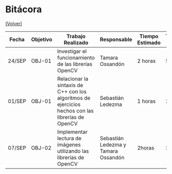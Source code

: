 # Bitácora

[(Volver)](../README.md)

| Fecha  | Objetivo  | Trabajo Realizado | Responsable | Tiempo Estimado | Tiempo Real |
|--------|-----------|-------------------|-------------|-----------------|-------------|
| 24/SEP | OBJ-01    | Investigar el funcionamiento de las librerías OpenCV| Tamara Ossandón     | 2 horas    | 5 horas |
| 01/SEP | OBJ-01    | Relacionar la sintaxis de C++ con los algoritmos de ejercicios hechos con las librerías de OpenCV | Sebastián Ledezma |  1 horas | 2 horas |
| 07/SEP | OBJ-02    | Implementar lectura de imágenes utilizando las librerías de OpenCV | Sebastián Ledezma y Tamara Ossandón | 2horas | 3 horas |

